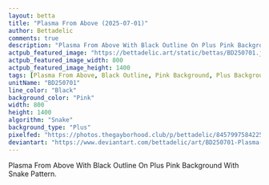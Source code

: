 ```yaml
---
layout: betta
title: "Plasma From Above (2025-07-01)"
author: Bettadelic
comments: true
description: "Plasma From Above With Black Outline On Plus Pink Background With Snake Pattern."
actpub_featured_image: "https://bettadelic.art/static/bettas/BD250701.jpg"
actpub_featured_image_width: 800
actpub_featured_image_height: 1400
tags: [Plasma From Above, Black Outline, Pink Background, Plus Background Pattern, Snake Pattern, July 2025]
unitName: "BD250701"
line_color: "Black"
background_color: "Pink"
width: 800
height: 1400
algorithm: "Snake"
background_type: "Plus"
pixelfed: "https://photos.thegayborhood.club/p/bettadelic/845799758422590949"
deviantart: "https://www.deviantart.com/bettadelic/art/BD250701-Plasma-From-Above-2025-07-01-1213398093"
---
```


Plasma From Above With Black Outline On Plus Pink Background With Snake Pattern.
